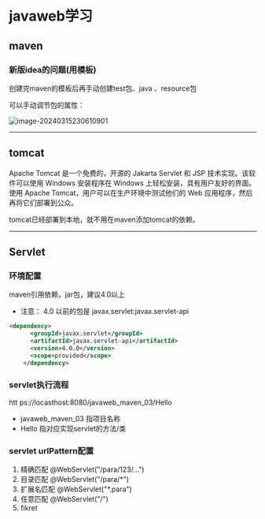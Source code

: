 # javaweb学习



## maven

### 新版idea的问题(用模板)

创建完maven的模板后再手动创建test包、java 、resource包

可以手动调节包的属性：

![image-20240315230610901](C:\Users\fhkin\AppData\Roaming\Typora\typora-user-images\image-20240315230610901.png)

---







## tomcat

Apache Tomcat 是一个免费的，开源的 Jakarta Servlet 和 JSP 技术实现。该软件可以使用 Windows 安装程序在 Windows 上轻松安装，具有用户友好的界面。使用 Apache Tomcat，用户可以在生产环境中测试他们的 Web 应用程序，然后再将它们部署到公众。

tomcat已经部署到本地，就不用在maven添加tomcat的依赖。

---







## Servlet

### 环境配置

maven引用依赖，jar包，建议4.0以上

-  注意： 4.0  以前的包是  javax.servlet:javax.servlet-api

~~~xml
<dependency>
      <groupId>javax.servlet</groupId>
      <artifactId>javax.servlet-api</artifactId>
      <version>4.0.0</version>
      <scope>provided</scope>
    </dependency>
~~~

### servlet执行流程

htt ps://locasthost:8080/javaweb_maven_03/Hello

- javaweb_maven_03  指项目名称
- Hello 指对应实现servlet的方法/类

### servlet urlPattern配置

1. 精确匹配   @WebServlet("/para/123/...")
2. 目录匹配  @WebServlet("/para/*")
3. 扩展名匹配  @WebServlet("*.para")
4. 任意匹配  @WebServlet("/")
5. fikret


